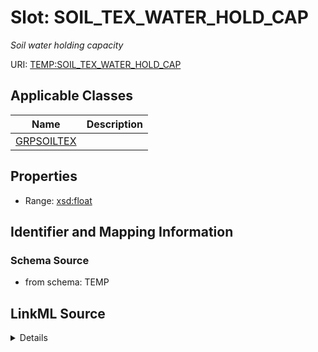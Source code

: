 # Slot: SOIL_TEX_WATER_HOLD_CAP
_Soil water holding capacity_


URI: [TEMP:SOIL_TEX_WATER_HOLD_CAP](https://example.org/TEMP/SOIL_TEX_WATER_HOLD_CAP)



<!-- no inheritance hierarchy -->




## Applicable Classes

| Name | Description |
| --- | --- |
[GRPSOILTEX](GRPSOILTEX.md) | 






## Properties

* Range: [xsd:float](xsd:float)







## Identifier and Mapping Information







### Schema Source


* from schema: TEMP




## LinkML Source

<details>
```yaml
name: SOIL_TEX_WATER_HOLD_CAP
description: Soil water holding capacity
from_schema: TEMP
rank: 1000
alias: SOIL_TEX_WATER_HOLD_CAP
domain_of:
- GRP_SOIL_TEX
range: float
unit:
  symbol: '%vol'

```
</details>